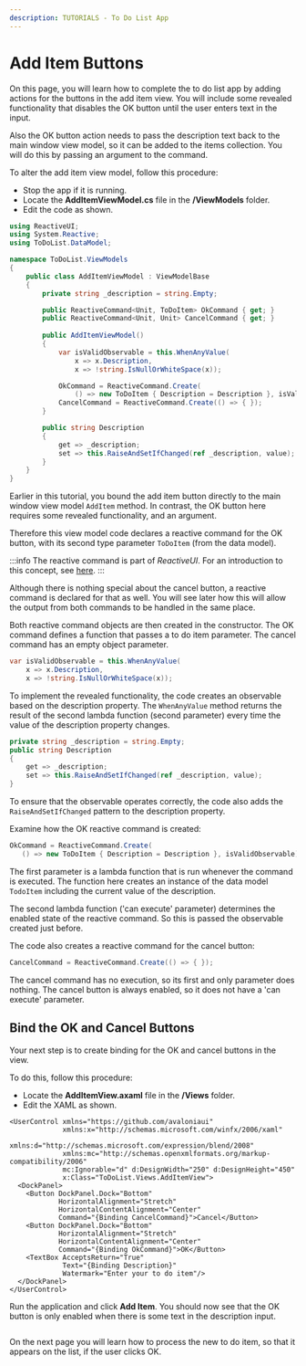 ```yaml
---
description: TUTORIALS - To Do List App
---
```


# Add Item Buttons

On this page, you will learn how to complete the to do list app by adding actions for the buttons in the add item view. You will include some revealed functionality that disables the OK button until the user enters text in the input.&#x20;

Also the OK button action needs to pass the description text back to the main window view model, so it can be added to the items collection.  You will do this by passing an argument to the command.

To alter the add item view model, follow this procedure:

- Stop the app if it is running.
- Locate the **AddItemViewModel.cs** file in the **/ViewModels** folder.
- Edit the code as shown.&#x20;

```csharp
using ReactiveUI;
using System.Reactive;
using ToDoList.DataModel;

namespace ToDoList.ViewModels
{
    public class AddItemViewModel : ViewModelBase
    {
        private string _description = string.Empty;

        public ReactiveCommand<Unit, ToDoItem> OkCommand { get; }
        public ReactiveCommand<Unit, Unit> CancelCommand { get; }
        
        public AddItemViewModel()
        {
            var isValidObservable = this.WhenAnyValue(
                x => x.Description,
                x => !string.IsNullOrWhiteSpace(x));

            OkCommand = ReactiveCommand.Create(
                () => new ToDoItem { Description = Description }, isValidObservable);
            CancelCommand = ReactiveCommand.Create(() => { });
        }

        public string Description
        {
            get => _description;
            set => this.RaiseAndSetIfChanged(ref _description, value);
        }
    }
}
```

Earlier in this tutorial, you bound the add item button directly to the main window view model `AddItem` method. In contrast, the OK button here requires some revealed functionality, and an argument.

Therefore this view model code declares a reactive command for the OK button, with its second type parameter `ToDoItem` (from the data model).

:::info
The reactive command is part of _ReactiveUI_. For an introduction to this concept, see [here](../../concepts/reactiveui/reactive-command.md).
:::

Although there is nothing special about the cancel button, a reactive command is declared for that as well. You will see later how this will allow the output from both commands to be handled in the same place. &#x20;

Both reactive command objects are then created in the constructor. The OK command defines a function that passes a to do item parameter. The cancel command has an empty object parameter.&#x20;

```csharp
var isValidObservable = this.WhenAnyValue(
    x => x.Description,
    x => !string.IsNullOrWhiteSpace(x));
```

To implement the revealed functionality, the code creates an observable based on the description property. The `WhenAnyValue` method returns the result of the second lambda function (second parameter) every time the value of the description property changes.

```csharp
private string _description = string.Empty;
public string Description
{
    get => _description;
    set => this.RaiseAndSetIfChanged(ref _description, value);
}
```

To ensure that the observable operates correctly, the code also adds the `RaiseAndSetIfChanged` pattern to the description property.

Examine how the OK reactive command is created:

```csharp
OkCommand = ReactiveCommand.Create(
   () => new ToDoItem { Description = Description }, isValidObservable);
```

The first parameter is a lambda function that is run whenever the command is executed. The function here creates an instance of the data model `TodoItem` including the current value of the description.

The second lambda function ('can execute' parameter) determines the enabled state of the reactive command. So this is passed the observable created just before.

The code also creates a reactive command for the cancel button:

```csharp
CancelCommand = ReactiveCommand.Create(() => { });
```

The cancel command has no execution, so its first and only parameter does nothing. The cancel button is always enabled, so it does not have a 'can execute' parameter.&#x20;

## Bind the OK and Cancel Buttons <a href="#bind-the-ok-and-cancel-buttons" id="bind-the-ok-and-cancel-buttons"></a>

Your next step is to create binding for the OK and cancel buttons in the view.&#x20;

To do this, follow this procedure:

- Locate the **AddItemView.axaml** file in the **/Views** folder.
- Edit the XAML as shown.&#x20;

```markup
<UserControl xmlns="https://github.com/avaloniaui"
             xmlns:x="http://schemas.microsoft.com/winfx/2006/xaml"
             xmlns:d="http://schemas.microsoft.com/expression/blend/2008"
             xmlns:mc="http://schemas.openxmlformats.org/markup-compatibility/2006"
             mc:Ignorable="d" d:DesignWidth="250" d:DesignHeight="450"
             x:Class="ToDoList.Views.AddItemView">
  <DockPanel>
    <Button DockPanel.Dock="Bottom" 
            HorizontalAlignment="Stretch"
            HorizontalContentAlignment="Center"
            Command="{Binding CancelCommand}">Cancel</Button>
    <Button DockPanel.Dock="Bottom" 
            HorizontalAlignment="Stretch"
            HorizontalContentAlignment="Center"
            Command="{Binding OkCommand}">OK</Button>
    <TextBox AcceptsReturn="True"
             Text="{Binding Description}"
             Watermark="Enter your to do item"/>
  </DockPanel>
</UserControl>
```

Run the application and click **Add Item**. You should now see that the OK button is only enabled when there is some text in the description input.

<div style={{textAlign: 'center'}}>
  <img src="../../.gitbook/assets/image (21) (2).png" alt=""/>
</div>

 
<div style={{textAlign: 'center'}}>
  <img src="../../.gitbook/assets/image (41).png" alt=""/>
</div>

On the next page you will learn how to process the new to do item, so that it appears on the list, if the user clicks OK.&#x20;
